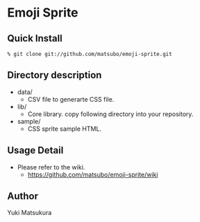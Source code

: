 Emoji Sprite
==============


Quick Install
-------------

```
% git clone git://github.com/matsubo/emoji-sprite.git
```


Directory description
-------------
* data/
  * CSV file to generarte CSS file.
* lib/
  * Core library. copy following directory into your repository.
* sample/
  *  CSS sprite sample HTML.


Usage Detail
-------------

* Please refer to the wiki.
  * https://github.com/matsubo/emoji-sprite/wiki




Author
---------------
Yuki Matsukura


